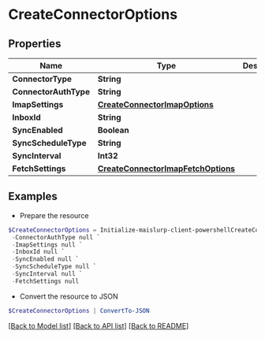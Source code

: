 # CreateConnectorOptions
## Properties

Name | Type | Description | Notes
------------ | ------------- | ------------- | -------------
**ConnectorType** | **String** |  | 
**ConnectorAuthType** | **String** |  | 
**ImapSettings** | [**CreateConnectorImapOptions**](CreateConnectorImapOptions) |  | [optional] 
**InboxId** | **String** |  | [optional] 
**SyncEnabled** | **Boolean** |  | 
**SyncScheduleType** | **String** |  | 
**SyncInterval** | **Int32** |  | [optional] 
**FetchSettings** | [**CreateConnectorImapFetchOptions**](CreateConnectorImapFetchOptions) |  | [optional] 

## Examples

- Prepare the resource
```powershell
$CreateConnectorOptions = Initialize-maislurp-client-powershellCreateConnectorOptions  -ConnectorType null `
 -ConnectorAuthType null `
 -ImapSettings null `
 -InboxId null `
 -SyncEnabled null `
 -SyncScheduleType null `
 -SyncInterval null `
 -FetchSettings null
```

- Convert the resource to JSON
```powershell
$CreateConnectorOptions | ConvertTo-JSON
```

[[Back to Model list]](../README#documentation-for-models) [[Back to API list]](../README#documentation-for-api-endpoints) [[Back to README]](../README)

